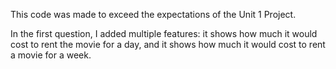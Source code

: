 This code was made to exceed the expectations of the Unit 1 Project.

In the first question, I added multiple features: it shows how much it would cost to rent the movie for a day, and it shows how much it would cost to rent a movie for a week.

